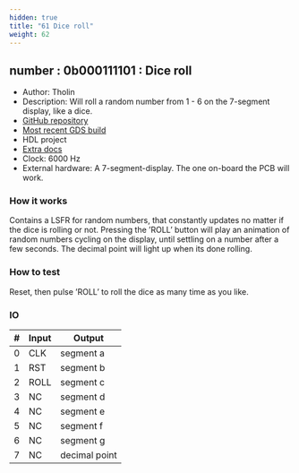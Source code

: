 ```yaml
---
hidden: true
title: "61 Dice roll"
weight: 62
---
```


## number : 0b000111101 : Dice roll

* Author: Tholin
* Description: Will roll a random number from 1 - 6 on the 7-segment display, like a dice.
* [GitHub repository](https://github.com/AvalonSemiconductors/tt2-diceroll)
* [Most recent GDS build](https://github.com/AvalonSemiconductors/tt2-diceroll/actions/runs/4045546925)
* HDL project
* [Extra docs]()
* Clock: 6000 Hz
* External hardware: A 7-segment-display. The one on-board the PCB will work.



### How it works

Contains a LSFR for random numbers, that constantly updates no matter if the dice is rolling or not. Pressing the ’ROLL’ button will play an animation of random numbers cycling on the display, until settling on a number after a few seconds. The decimal point will light up when its done rolling.

### How to test

Reset, then pulse ’ROLL’ to roll the dice as many time as you like.

### IO

| # | Input        | Output       |
|---|--------------|--------------|
| 0 | CLK  | segment a |
| 1 | RST  | segment b |
| 2 | ROLL  | segment c |
| 3 | NC  | segment d |
| 4 | NC  | segment e |
| 5 | NC  | segment f |
| 6 | NC  | segment g |
| 7 | NC  | decimal point |
